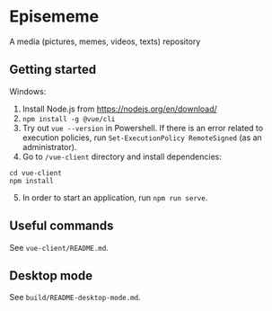 # Episememe
A media (pictures, memes, videos, texts) repository

## Getting started
Windows:
1. Install Node.js from https://nodejs.org/en/download/
2. `npm install -g @vue/cli`
3. Try out `vue --version` in Powershell. If there is an error related to execution policies, run `Set-ExecutionPolicy RemoteSigned` (as an administrator).
4. Go to `/vue-client` directory and install dependencies:
```
cd vue-client
npm install
```
5. In order to start an application, run `npm run serve`.

## Useful commands
See `vue-client/README.md`.

## Desktop mode
See `build/README-desktop-mode.md`.
